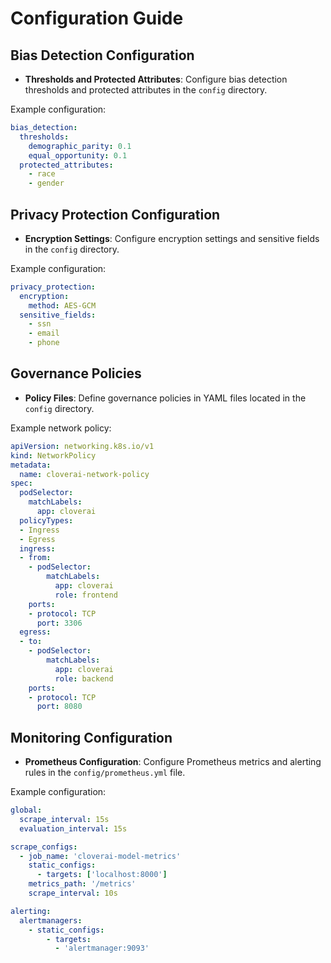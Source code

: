 # Configuration Guide

## Bias Detection Configuration

- **Thresholds and Protected Attributes**: Configure bias detection thresholds and protected attributes in the `config` directory.

Example configuration:
```yaml
bias_detection:
  thresholds:
    demographic_parity: 0.1
    equal_opportunity: 0.1
  protected_attributes:
    - race
    - gender
```

## Privacy Protection Configuration

- **Encryption Settings**: Configure encryption settings and sensitive fields in the `config` directory.

Example configuration:
```yaml
privacy_protection:
  encryption:
    method: AES-GCM
  sensitive_fields:
    - ssn
    - email
    - phone
```

## Governance Policies

- **Policy Files**: Define governance policies in YAML files located in the `config` directory.

Example network policy:
```yaml
apiVersion: networking.k8s.io/v1
kind: NetworkPolicy
metadata:
  name: cloverai-network-policy
spec:
  podSelector:
    matchLabels:
      app: cloverai
  policyTypes:
  - Ingress
  - Egress
  ingress:
  - from:
    - podSelector:
        matchLabels:
          app: cloverai
          role: frontend
    ports:
    - protocol: TCP
      port: 3306
  egress:
  - to:
    - podSelector:
        matchLabels:
          app: cloverai
          role: backend
    ports:
    - protocol: TCP
      port: 8080
```

## Monitoring Configuration

- **Prometheus Configuration**: Configure Prometheus metrics and alerting rules in the `config/prometheus.yml` file.

Example configuration:
```yaml
global:
  scrape_interval: 15s
  evaluation_interval: 15s

scrape_configs:
  - job_name: 'cloverai-model-metrics'
    static_configs:
      - targets: ['localhost:8000']
    metrics_path: '/metrics'
    scrape_interval: 10s

alerting:
  alertmanagers:
    - static_configs:
        - targets:
          - 'alertmanager:9093'
```